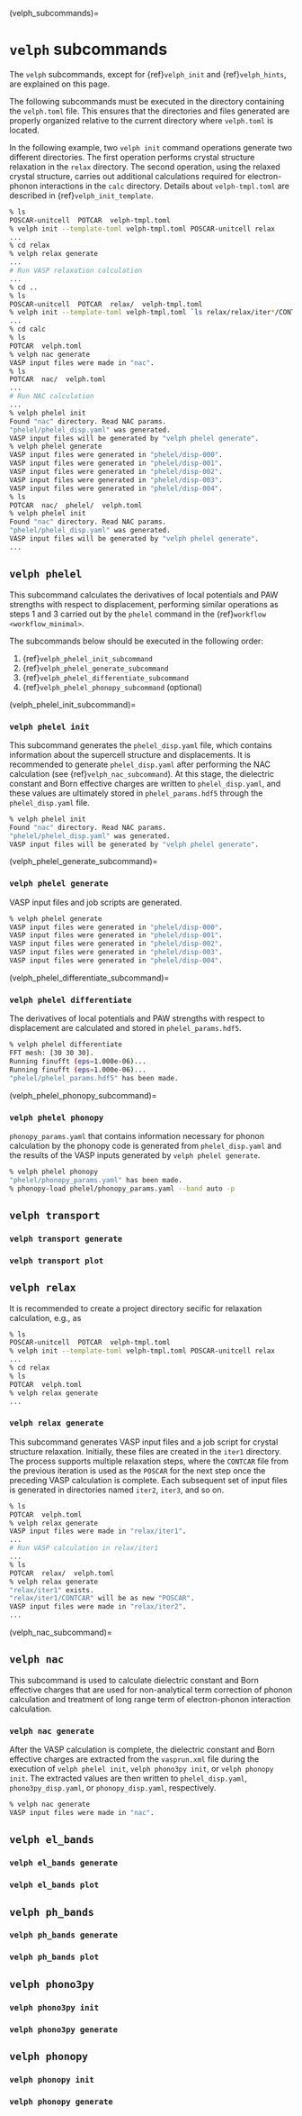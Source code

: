 (velph_subcommands)=
# `velph` subcommands

The `velph` subcommands, except for {ref}`velph_init` and {ref}`velph_hints`,
are explained on this page.

The following subcommands must be executed in the directory containing the
`velph.toml` file. This ensures that the directories and files generated are
properly organized relative to the current directory where `velph.toml` is
located.

In the following example, two `velph init` command operations generate two
different directories. The first operation performs crystal structure relaxation
in the `relax` directory. The second operation, using the relaxed crystal
structure, carries out additional calculations required for electron-phonon
interactions in the `calc` directory. Details about `velph-tmpl.toml` are
described in {ref}`velph_init_template`.

```bash
% ls
POSCAR-unitcell  POTCAR  velph-tmpl.toml
% velph init --template-toml velph-tmpl.toml POSCAR-unitcell relax
...
% cd relax
% velph relax generate
...
# Run VASP relaxation calculation
...
% cd ..
% ls
POSCAR-unitcell  POTCAR  relax/  velph-tmpl.toml
% velph init --template-toml velph-tmpl.toml `ls relax/relax/iter*/CONTCAR|tail -n 1` calc
...
% cd calc
% ls
POTCAR  velph.toml
% velph nac generate
VASP input files were made in "nac".
% ls
POTCAR  nac/  velph.toml
...
# Run NAC calculation
...
% velph phelel init
Found "nac" directory. Read NAC params.
"phelel/phelel_disp.yaml" was generated.
VASP input files will be generated by "velph phelel generate".
% velph phelel generate
VASP input files were generated in "phelel/disp-000".
VASP input files were generated in "phelel/disp-001".
VASP input files were generated in "phelel/disp-002".
VASP input files were generated in "phelel/disp-003".
VASP input files were generated in "phelel/disp-004".
% ls
POTCAR  nac/  phelel/  velph.toml
% velph phelel init
Found "nac" directory. Read NAC params.
"phelel/phelel_disp.yaml" was generated.
VASP input files will be generated by "velph phelel generate".
...
```

## `velph phelel`

This subcommand calculates the derivatives of local potentials and PAW strengths
with respect to displacement, performing similar operations as steps 1 and 3
carried out by the `phelel` command in the {ref}`workflow <workflow_minimal>`.

The subcommands below should be executed in the following order:

1. {ref}`velph_phelel_init_subcommand`
2. {ref}`velph_phelel_generate_subcommand`
3. {ref}`velph_phelel_differentiate_subcommand`
4. {ref}`velph_phelel_phonopy_subcommand` (optional)

(velph_phelel_init_subcommand)=
### `velph phelel init`

This subcommand generates the `phelel_disp.yaml` file, which contains
information about the supercell structure and displacements. It is recommended
to generate `phelel_disp.yaml` after performing the NAC calculation (see
{ref}`velph_nac_subcommand`). At this stage, the dielectric constant and Born
effective charges are written to `phelel_disp.yaml`, and these values are
ultimately stored in `phelel_params.hdf5` through the `phelel_disp.yaml` file.

```bash
% velph phelel init
Found "nac" directory. Read NAC params.
"phelel/phelel_disp.yaml" was generated.
VASP input files will be generated by "velph phelel generate".
```

(velph_phelel_generate_subcommand)=
### `velph phelel generate`

VASP input files and job scripts are generated.

```bash
% velph phelel generate
VASP input files were generated in "phelel/disp-000".
VASP input files were generated in "phelel/disp-001".
VASP input files were generated in "phelel/disp-002".
VASP input files were generated in "phelel/disp-003".
VASP input files were generated in "phelel/disp-004".
```

(velph_phelel_differentiate_subcommand)=
### `velph phelel differentiate`

The derivatives of local potentials and PAW strengths with respect to
displacement are calculated and stored in `phelel_params.hdf5`.

```bash
% velph phelel differentiate
FFT mesh: [30 30 30].
Running finufft (eps=1.000e-06)...
Running finufft (eps=1.000e-06)...
"phelel/phelel_params.hdf5" has been made.
```

(velph_phelel_phonopy_subcommand)=
### `velph phelel phonopy`

`phonopy_params.yaml` that contains information necessary for phonon calculation
by the phonopy code is generated from `phelel_disp.yaml` and the results of the
VASP inputs generated by `velph phelel generate`.

```bash
% velph phelel phonopy
"phelel/phonopy_params.yaml" has been made.
% phonopy-load phelel/phonopy_params.yaml --band auto -p
```

## `velph transport`

### `velph transport generate`

### `velph transport plot`

## `velph relax`

It is recommended to create a project directory secific for relaxation
calculation, e.g., as

```bash
% ls
POSCAR-unitcell  POTCAR  velph-tmpl.toml
% velph init --template-toml velph-tmpl.toml POSCAR-unitcell relax
...
% cd relax
% ls
POTCAR  velph.toml
% velph relax generate
...
```
### `velph relax generate`

This subcommand generates VASP input files and a job script for crystal
structure relaxation. Initially, these files are created in the `iter1`
directory. The process supports multiple relaxation steps, where the `CONTCAR`
file from the previous iteration is used as the `POSCAR` for the next step once
the preceding VASP calculation is complete. Each subsequent set of input files
is generated in directories named `iter2`, `iter3`, and so on.

```bash
% ls
POTCAR  velph.toml
% velph relax generate
VASP input files were made in "relax/iter1".
...
# Run VASP calculation in relax/iter1
...
% ls
POTCAR  relax/  velph.toml
% velph relax generate
"relax/iter1" exists.
"relax/iter1/CONTCAR" will be as new "POSCAR".
VASP input files were made in "relax/iter2".
...
```

(velph_nac_subcommand)=
## `velph nac`

This subcommand is used to calculate dielectric constant and Born effective
charges that are used for non-analytical term correction of phonon calculation
and treatment of long range term of electron-phonon interaction calculation.

### `velph nac generate`

After the VASP calculation is complete, the dielectric constant and Born
effective charges are extracted from the `vasprun.xml` file during the execution
of `velph phelel init`, `velph phono3py init`, or `velph phonopy init`. The
extracted values are then written to `phelel_disp.yaml`, `phono3py_disp.yaml`,
or `phonopy_disp.yaml`, respectively.

```bash
% velph nac generate
VASP input files were made in "nac".
```

## `velph el_bands`

### `velph el_bands generate`
### `velph el_bands plot`

## `velph ph_bands`

### `velph ph_bands generate`

### `velph ph_bands plot`

## `velph phono3py`

### `velph phono3py init`

### `velph phono3py generate`

## `velph phonopy`

### `velph phonopy init`

### `velph phonopy generate`
